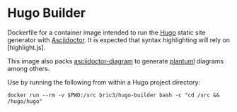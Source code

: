# Hugo Builder

Dockerfile for a container image intended to run the [Hugo](https://gohugo.io/) 
static site generator with [Asciidoctor](https://github.com/asciidoctor/asciidoctor). 
It is expected that syntax highlighting will rely on [highlight.js].

This image also packs [asciidoctor-diagram](https://github.com/asciidoctor/asciidoctor-diagram)
to generate [plantuml](https://plantuml.com) diagrams among others.


Use by running the following from within a Hugo project directory:

```
docker run --rm -v $PWD:/src bric3/hugo-builder bash -c "cd /src && /hugo/hugo"
```
